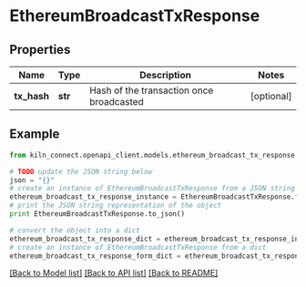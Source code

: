 # EthereumBroadcastTxResponse


## Properties
Name | Type | Description | Notes
------------ | ------------- | ------------- | -------------
**tx_hash** | **str** | Hash of the transaction once broadcasted | [optional] 

## Example

```python
from kiln_connect.openapi_client.models.ethereum_broadcast_tx_response import EthereumBroadcastTxResponse

# TODO update the JSON string below
json = "{}"
# create an instance of EthereumBroadcastTxResponse from a JSON string
ethereum_broadcast_tx_response_instance = EthereumBroadcastTxResponse.from_json(json)
# print the JSON string representation of the object
print EthereumBroadcastTxResponse.to_json()

# convert the object into a dict
ethereum_broadcast_tx_response_dict = ethereum_broadcast_tx_response_instance.to_dict()
# create an instance of EthereumBroadcastTxResponse from a dict
ethereum_broadcast_tx_response_form_dict = ethereum_broadcast_tx_response.from_dict(ethereum_broadcast_tx_response_dict)
```
[[Back to Model list]](../README.md#documentation-for-models) [[Back to API list]](../README.md#documentation-for-api-endpoints) [[Back to README]](../README.md)


